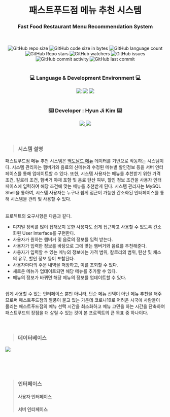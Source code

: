 # <div align=center> 패스트푸드점 메뉴 추천 시스템 </div>
### <div align=center> Fast Food Restaurant Menu Recommendation System
 </div>

<div align=center>
	<br />
	<br />
  <img alt="GitHub repo size" src="https://img.shields.io/github/repo-size/HJK02130/Fast-Food-Restaurant-Menu-Recommendation-System?style=flat-square">
  <img alt="GitHub code size in bytes" src="https://img.shields.io/github/languages/code-size/HJK02130/Fast-Food-Restaurant-Menu-Recommendation-System?style=flat-square">
  <img alt="GitHub language count" src="https://img.shields.io/github/languages/count/HJK02130/Fast-Food-Restaurant-Menu-Recommendation-System?style=flat-square">
  <br />
  <img alt="GitHub Repo stars" src="https://img.shields.io/github/stars/HJK02130/Fast-Food-Restaurant-Menu-Recommendation-System?style=social">
  <img alt="GitHub watchers" src="https://img.shields.io/github/watchers/HJK02130/Fast-Food-Restaurant-Menu-Recommendation-System?style=social">
  <img alt="GitHub issues" src="https://img.shields.io/github/issues/HJK02130/Fast-Food-Restaurant-Menu-Recommendation-System?style=flat-square">
  <br />
  <img alt="GitHub commit activity" src="https://img.shields.io/github/commit-activity/y/HJK02130/Fast-Food-Restaurant-Menu-Recommendation-System?style=flat-square">
  <img alt="GitHub last commit" src="https://img.shields.io/github/last-commit/HJK02130/Fast-Food-Restaurant-Menu-Recommendation-System?style=flat-square">
  </div>
<br />

### <div align=center> :computer: Language & Development Environment :computer: </div>
<div align=center>
  <img src="https://img.shields.io/badge/MySQL-4479A1?style=flat-square&logo=MySQL&logoColor=white"/> 
	<img src="https://img.shields.io/badge/Python-3766AB?style=flat-square&logo=Python&logoColor=white"/> 
	<img src="https://img.shields.io/badge/VisualStudio-5C2D91?style=flat-square&logo=VisualStudio&logoColor=white"/> </div>

<br />

### <div align=center> :keyboard: Developer : Hyun Ji Kim :keyboard: </div>
<div align=center>
	<a href="mailto:hjk02130@gmail.com"> <img src ="https://img.shields.io/badge/Gmail-EA4335.svg?&style=flat-squar&logo=Gmail&logoColor=white"/> </a> 
	<a href = "https://github.com/HJK02130"> <img src ="https://img.shields.io/badge/Github-181717.svg?&style=flat-squar&logo=Github&logoColor=white"/> </a> </div>

<br />
<br />

> ### 시스템 설명
 패스트푸드점 메뉴 추천 시스템은 [맥도날드 메뉴](https://www.mcdonalds.co.kr/kor/menu/list.do) 데이터를 기반으로 작동하는 시스템이다. 시스템 관리자는 햄버거와 음료의 신메뉴와 수정된 메뉴별 할인정보 등을 서버 인터페이스를 통해 업데이트할 수 있다. 또한, 시스템 사용자는 메뉴를 추천받기 위한 가격 조건, 칼로리 조건, 햄버거 야채 포함 및 음료 탄산 여부, 할인 정보 조건을 사용자 인터페이스에 입력하여 해당 조건에 맞는 메뉴를 추천받게 된다. 시스템 관리자는 MySQL Shell을 통하여, 시스템 사용자는 누구나 쉽게 접근이 가능한 간소화된 인터페이스를 통해 시스템을 관리 및 사용할 수 있다. 
<br />
<br />
<br />
 프로젝트의 요구사항은 다음과 같다.
- 디지털 장비를 많이 접해보지 못한 사용자도 쉽게 접근하고 사용할 수 있도록 간소화된 User Interface를 구현한다.
- 사용자가 원하는 햄버거 및 음료의 정보를 입력 받는다.
- 사용자가 입력한 정보를 바탕으로 그에 맞는 햄버거와 음료를 추천해준다.
- 사용자가 입력할 수 있는 메뉴의 정보에는 가격 범위, 칼로리의 범위, 탄산 및 채소의 유무, 할인 정보 등이 포함된다.
- 사용자마다의 주문 내역을 저장하고, 이를 조회할 수 있다.
- 새로운 메뉴가 업데이트되면 해당 메뉴를 추가할 수 있다.
- 메뉴의 정보가 바뀌면 해당 메뉴의 정보를 업데이트할 수 있다.
<br />
쉽게 사용할 수 있는 인터페이스 뿐만 아니라, 단순 메뉴 선택이 아닌 메뉴 추천을 해주므로써 패스트푸드점의 열풍이 불고 있는 가운데 코로나19로 어려운 시국에 사람들이 몰리는 패스트푸드점의 메뉴 선택 시간을 최소화하고 메뉴 고민을 하는 시간을 단축하여 패스트푸드의 장점을 더 살릴 수 있는 것이 본 프로젝트의 큰 목표 중 하나이다.

<br />
<br />
<br />

> ### 데이터베이스

![](https://lh3.googleusercontent.com/r0X-TdbhTmELrjUbdTFHL-Y1cL1y1LRUra-HGUIXET4R_b3InjtvZ7Yf5045y5ZvKnZAH-FACZt-pwcA3FC6-VmCLB6CzZLUq0k3k-_FdEbT8KEM-du3WRw9TNmkyJX-jXIM4YB6)









<br />
<br />
<br />

> ### 인터페이스
> #### 사용자 인터페이스
> 
> #### 서버 인터페이스
> 
